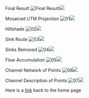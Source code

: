 

Final Result
![Final Result](channel_final.png)![](channel_final_legend.png)

Mosaiced UTM Projection
![01](01UTM_proj.png)![](01UTM_proj_legend.png)

Hillshade
![02](02hillshade.png)![](02hillshade_legend.png)

Sink Route
![03](03sinkroute.png)![](03sinkroute_legend.png)

Sinks Removed
![04](04mosaic_no_sinks.png)![](04mosaic_no_sinks_legend.png)

Flow Accumulation
![05](05flow_accumulation.png)![](05flow_accumulation_legend.png)

Channel Network of Points
![06](06channel_network.png)![](06channel_network_legend.png)

Channel Description of Points
![07](07channel_description.png)![](07channel_description_legend.png)


Here is a [link](index.md) back to the home page
